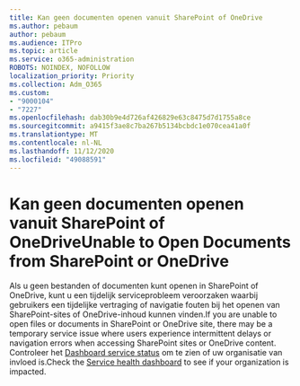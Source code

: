 ```yaml
---
title: Kan geen documenten openen vanuit SharePoint of OneDrive
ms.author: pebaum
author: pebaum
ms.audience: ITPro
ms.topic: article
ms.service: o365-administration
ROBOTS: NOINDEX, NOFOLLOW
localization_priority: Priority
ms.collection: Adm_O365
ms.custom:
- "9000104"
- "7227"
ms.openlocfilehash: dab30b9e4d726af426829e63c8475d7d1755a8ce
ms.sourcegitcommit: a9415f3ae8c7ba267b5134bcbdc1e070cea41a0f
ms.translationtype: MT
ms.contentlocale: nl-NL
ms.lasthandoff: 11/12/2020
ms.locfileid: "49088591"
---
```

# <a name="unable-to-open-documents-from-sharepoint-or-onedrive"></a><span data-ttu-id="ad02a-102">Kan geen documenten openen vanuit SharePoint of OneDrive</span><span class="sxs-lookup"><span data-stu-id="ad02a-102">Unable to Open Documents from SharePoint or OneDrive</span></span>

<span data-ttu-id="ad02a-103">Als u geen bestanden of documenten kunt openen in SharePoint of OneDrive, kunt u een tijdelijk serviceprobleem veroorzaken waarbij gebruikers een tijdelijke vertraging of navigatie fouten bij het openen van SharePoint-sites of OneDrive-inhoud kunnen vinden.</span><span class="sxs-lookup"><span data-stu-id="ad02a-103">If you are unable to open files or documents in SharePoint or OneDrive site, there may be a temporary service issue where users experience intermittent delays or navigation errors when accessing SharePoint sites or OneDrive content.</span></span> <span data-ttu-id="ad02a-104">Controleer het [Dashboard service status](https://admin.microsoft.com/AdminPortal/Home#/servicehealth) om te zien of uw organisatie van invloed is.</span><span class="sxs-lookup"><span data-stu-id="ad02a-104">Check the [Service health dashboard](https://admin.microsoft.com/AdminPortal/Home#/servicehealth) to see if your organization is impacted.</span></span>

